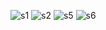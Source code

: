 
![s1](https://github.com/RahmatAdnannF/UAS_komputergrafik/assets/127463934/d72ac0ec-e12f-432f-93a3-90bde6c57e28)
![s2](https://github.com/RahmatAdnannF/UAS_komputergrafik/assets/127463934/166d3b5b-0aec-4a8b-b8f9-20767ff06e9e)
![s5](https://github.com/RahmatAdnannF/UAS_komputergrafik/assets/127463934/7f10567d-0f10-4893-b721-c6abbc5f20a7)
![s6](https://github.com/RahmatAdnannF/UAS_komputergrafik/assets/127463934/a687aa0b-5b92-45b5-8ae4-bc487047ed4e)

